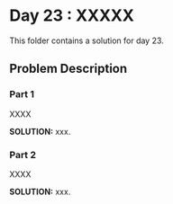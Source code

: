 # Day 23 : XXXXX

This folder contains a solution for day 23.

## Problem Description

### Part 1

XXXX


**SOLUTION:** xxx.

### Part 2

XXXX


**SOLUTION:** xxx.
